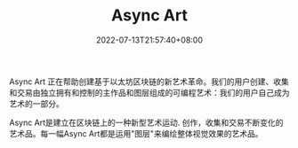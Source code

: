 ﻿---
weight: 
title: "Async Art"
description: "Async Art 正在帮助创建基于以太坊区块链的新艺术革命。我们的用户创建、收集和交易由独立拥有和控制的主作品和图层组成的可编程艺术：我们的用户自己成为艺术的一部分。"
date: 2022-07-13T21:57:40+08:00
lastmod: 2022-07-13T16:45:40+08:00
draft: false
authors: ["june"]
featuredImage: "485.jpg"
link: "https://async.art/zh网页无法访问"
tags: ["Async Art","数字收藏品"]
categories: ["navigation"]
navigation: ["数字收藏品"]
lightgallery: true
toc: true
pinned: false
recommend: false
recommend1: false
---
Async Art 正在帮助创建基于以太坊区块链的新艺术革命。我们的用户创建、收集和交易由独立拥有和控制的主作品和图层组成的可编程艺术：我们的用户自己成为艺术的一部分。

Async Art是建立在区块链上的一种新型艺术运动. 创作，收集和交易不断变化的艺术品。每一幅Async Art都是运用"图层"来编绘整体视觉效果的艺术品。